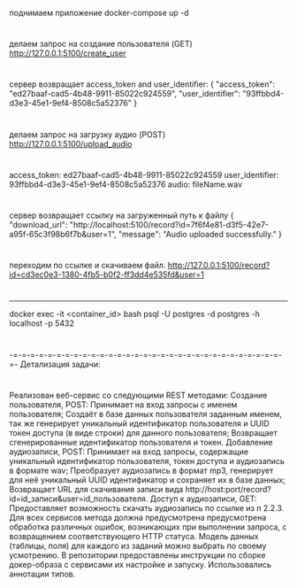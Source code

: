 поднимаем приложение
docker-compose up -d
#
делаем запрос на создание пользователя
(GET) http://127.0.0.1:5100/create_user
#
сервер возвращает access_token and user_identifier:
{
    "access_token": "ed27baaf-cad5-4b48-9911-85022c924559",
    "user_identifier": "93ffbbd4-d3e3-45e1-9ef4-8508c5a52376"
}
#
делаем запрос на загрузку аудио
(POST) http://127.0.0.1:5100/upload_audio
#
access_token: ed27baaf-cad5-4b48-9911-85022c924559
user_identifier: 93ffbbd4-d3e3-45e1-9ef4-8508c5a52376
audio: fileName.wav
#
сервер возвращает ссылку на загруженный путь к файлу
{
    "download_url": "http://localhost:5100/record?id=7f6f4e81-d3f5-42e7-a95f-65c3f98b6f7b&user=1",
    "message": "Audio uploaded successfully."
}
#
переходим по ссылке и скачиваем файл.
http://127.0.0.1:5100/record?id=cd3ec0e3-1380-4fb5-b0f2-ff3dd4e535fd&user=1
#

--------------------------------
docker exec -it <container_id> bash
psql -U postgres -d postgres -h localhost -p 5432
#
-=-=-=-=-=-=-=-=-=-=-=-=-=-=-=-=-=-=-=-=-=-=-=-=-=-=-=-=-=-=-=-=-
Детализация задачи:
#
Реализован веб-сервис со следующими REST методами:
Создание пользователя, POST:
Принимает на вход запросы с именем пользователя;
Создаёт в базе данных пользователя заданным именем, так же генерирует уникальный идентификатор пользователя и UUID токен доступа (в виде строки) для данного пользователя;
Возвращает сгенерированные идентификатор пользователя и токен.
Добавление аудиозаписи, POST:
Принимает на вход запросы, содержащие уникальный идентификатор пользователя, токен доступа и аудиозапись в формате wav;
Преобразует аудиозапись в формат mp3, генерирует для неё уникальный UUID идентификатор и сохраняет их в базе данных;
Возвращает URL для скачивания записи вида http://host:port/record?id=id_записи&user=id_пользователя.
Доступ к аудиозаписи, GET:
Предоставляет возможность скачать аудиозапись по ссылке из п 2.2.3.
Для всех сервисов метода должна предусмотрена предусмотрена обработка различных ошибок, возникающих при выполнении запроса, с возвращением соответствующего HTTP статуса.
Модель данных (таблицы, поля) для каждого из заданий можно выбрать по своему усмотрению.
В репозитории предоставлены инструкции по сборке докер-образа с сервисами их настройке и запуску.
Использовались аннотации типов.
